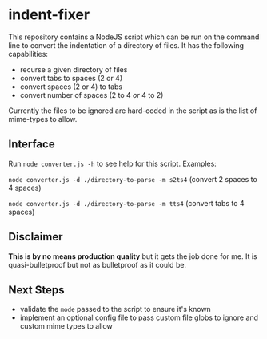 # indent-fixer

This repository contains a NodeJS script which can be run on the command line to convert the indentation of a directory of files. It has the following capabilities:

- recurse a given directory of files
- convert tabs to spaces (2 or 4)
- convert spaces (2 or 4) to tabs
- convert number of spaces (2 to 4 *or* 4 to 2)

Currently the files to be ignored are hard-coded in the script as is the list of mime-types to allow.

## Interface

Run `node converter.js -h` to see help for this script. Examples:

`node converter.js -d ./directory-to-parse -m s2ts4` (convert 2 spaces to 4 spaces)

`node converter.js -d ./directory-to-parse -m tts4` (convert tabs to 4 spaces)

## Disclaimer

**This is by no means production quality** but it gets the job done for me. It is quasi-bulletproof but not as bulletproof as it could be.

## Next Steps

- validate the `mode` passed to the script to ensure it's known
- implement an optional config file to pass custom file globs to ignore and custom mime types to allow
